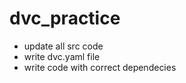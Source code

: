 # dvc_practice 

- update all src code 
- write dvc.yaml file
- write code with correct dependecies 
